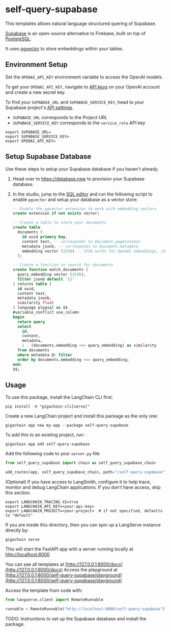 
# self-query-supabase

This templates allows natural language structured quering of Supabase. 

[Supabase](https://supabase.com/docs) is an open-source alternative to Firebase, built on top of [PostgreSQL](https://en.wikipedia.org/wiki/PostgreSQL). 

It uses [pgvector](https://github.com/pgvector/pgvector) to store embeddings within your tables.

## Environment Setup

Set the `OPENAI_API_KEY` environment variable to access the OpenAI models.

To get your `OPENAI_API_KEY`, navigate to [API keys](https://platform.openai.com/account/api-keys) on your OpenAI account and create a new secret key.

To find your `SUPABASE_URL` and `SUPABASE_SERVICE_KEY`, head to your Supabase project's [API settings](https://supabase.com/dashboard/project/_/settings/api). 

- `SUPABASE_URL` corresponds to the Project URL
- `SUPABASE_SERVICE_KEY` corresponds to the `service_role` API key


```shell
export SUPABASE_URL=
export SUPABASE_SERVICE_KEY=
export OPENAI_API_KEY=
```

## Setup Supabase Database

Use these steps to setup your Supabase database if you haven't already.

1. Head over to https://database.new to provision your Supabase database.
2. In the studio, jump to the [SQL editor](https://supabase.com/dashboard/project/_/sql/new) and run the following script to enable `pgvector` and setup your database as a vector store:

   ```sql
   -- Enable the pgvector extension to work with embedding vectors
   create extension if not exists vector;

   -- Create a table to store your documents
   create table
     documents (
       id uuid primary key,
       content text, -- corresponds to Document.pageContent
       metadata jsonb, -- corresponds to Document.metadata
       embedding vector (1536) -- 1536 works for OpenAI embeddings, change as needed
     );

   -- Create a function to search for documents
   create function match_documents (
     query_embedding vector (1536),
     filter jsonb default '{}'
   ) returns table (
     id uuid,
     content text,
     metadata jsonb,
     similarity float
   ) language plpgsql as $$
   #variable_conflict use_column
   begin
     return query
     select
       id,
       content,
       metadata,
       1 - (documents.embedding <=> query_embedding) as similarity
     from documents
     where metadata @> filter
     order by documents.embedding <=> query_embedding;
   end;
   $$;
   ```

## Usage

To use this package, install the LangChain CLI first:

```shell
pip install -U "gigachain-cli[serve]"
```

Create a new LangChain project and install this package as the only one:

```shell
gigachain app new my-app --package self-query-supabase
```

To add this to an existing project, run:

```shell
gigachain app add self-query-supabase
```

Add the following code to your `server.py` file:
```python
from self_query_supabase import chain as self_query_supabase_chain

add_routes(app, self_query_supabase_chain, path="/self-query-supabase")
```

(Optional) If you have access to LangSmith, configure it to help trace, monitor and debug LangChain applications. If you don't have access, skip this section.

```shell
export LANGCHAIN_TRACING_V2=true
export LANGCHAIN_API_KEY=<your-api-key>
export LANGCHAIN_PROJECT=<your-project>  # if not specified, defaults to "default"
```

If you are inside this directory, then you can spin up a LangServe instance directly by:

```shell
gigachain serve
```

This will start the FastAPI app with a server running locally at 
[http://localhost:8000](http://localhost:8000)

You can see all templates at [http://127.0.0.1:8000/docs](http://127.0.0.1:8000/docs)
Access the playground at [http://127.0.0.1:8000/self-query-supabase/playground](http://127.0.0.1:8000/self-query-supabase/playground)

Access the template from code with:

```python
from langserve.client import RemoteRunnable

runnable = RemoteRunnable("http://localhost:8000/self-query-supabase")
```

TODO: Instructions to set up the Supabase database and install the package.
